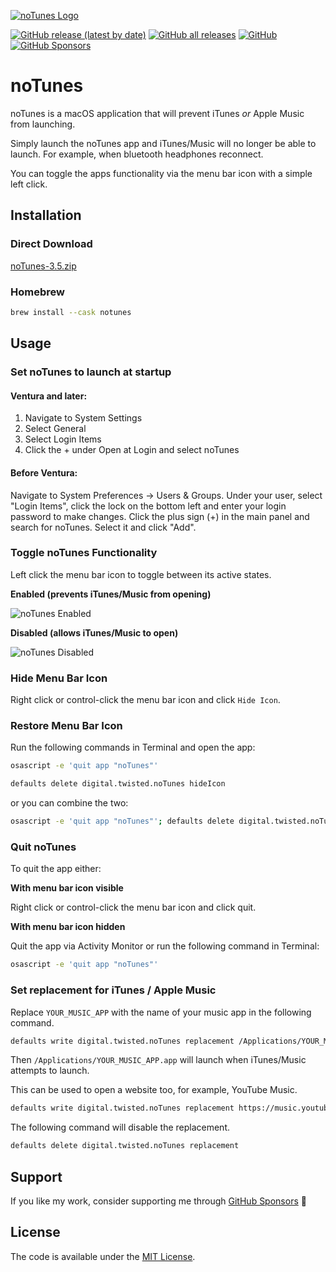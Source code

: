 [![noTunes Logo](/screenshots/app-icon.png)](https://github.com/tombonez/noTunes)

[![GitHub release (latest by date)](https://img.shields.io/github/v/release/tombonez/notunes)](https://github.com/tombonez/noTunes/releases/latest)
[![GitHub all releases](https://img.shields.io/github/downloads/tombonez/notunes/total)](https://github.com/tombonez/noTunes/releases)
[![GitHub](https://img.shields.io/github/license/tombonez/notunes)](https://github.com/tombonez/noTunes/blob/master/LICENSE)
[![GitHub Sponsors](https://img.shields.io/badge/sponsor-tombonez-ec5cc7.svg)](https://github.com/sponsors/tombonez)

# noTunes

noTunes is a macOS application that will prevent iTunes _or_ Apple Music from launching.

Simply launch the noTunes app and iTunes/Music will no longer be able to launch. For example, when bluetooth headphones reconnect.

You can toggle the apps functionality via the menu bar icon with a simple left click.

## Installation

### Direct Download

[noTunes-3.5.zip](https://github.com/tombonez/noTunes/releases/download/v3.5/noTunes-3.5.zip)

### Homebrew

```bash
brew install --cask notunes
```

## Usage

### Set noTunes to launch at startup

#### Ventura and later:

1. Navigate to System Settings
2. Select General
3. Select Login Items
4. Click the + under Open at Login and select noTunes

#### Before Ventura:

Navigate to System Preferences -> Users & Groups. Under your user, select "Login Items", click the lock on the bottom left and enter your login password to make changes. Click the plus sign (+) in the main panel and search for noTunes. Select it and click "Add".

### Toggle noTunes Functionality

Left click the menu bar icon to toggle between its active states.

**Enabled (prevents iTunes/Music from opening)**

![noTunes Enabled](/screenshots/menubar-enabled.png)

**Disabled (allows iTunes/Music to open)**

![noTunes Disabled](/screenshots/menubar-disabled.png)

### Hide Menu Bar Icon

Right click or control-click the menu bar icon and click `Hide Icon`.

### Restore Menu Bar Icon

Run the following commands in Terminal and open the app:

```bash
osascript -e 'quit app "noTunes"'
```

```bash
defaults delete digital.twisted.noTunes hideIcon
```

or you can combine the two:

```bash
osascript -e 'quit app "noTunes"'; defaults delete digital.twisted.noTunes hideIcon
```

### Quit noTunes

To quit the app either:

**With menu bar icon visible**

Right click or control-click the menu bar icon and click quit.

**With menu bar icon hidden**

Quit the app via Activity Monitor or run the following command in Terminal:

```bash
osascript -e 'quit app "noTunes"'
```

### Set replacement for iTunes / Apple Music

Replace `YOUR_MUSIC_APP` with the name of your music app in the following command.

```bash
defaults write digital.twisted.noTunes replacement /Applications/YOUR_MUSIC_APP.app
```

Then `/Applications/YOUR_MUSIC_APP.app` will launch when iTunes/Music attempts to launch.

This can be used to open a website too, for example, YouTube Music.

```bash
defaults write digital.twisted.noTunes replacement https://music.youtube.com/
```

The following command will disable the replacement.

```bash
defaults delete digital.twisted.noTunes replacement
```

## Support

If you like my work, consider supporting me through [GitHub Sponsors](https://github.com/sponsors/tombonez) 🩷

## License

The code is available under the [MIT License](https://github.com/tombonez/notunes/blob/master/LICENSE).
